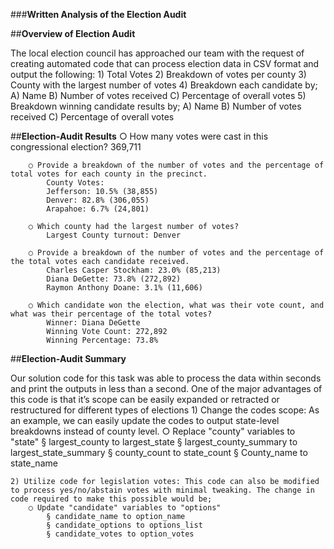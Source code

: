###**Written Analysis of the Election Audit**

##**Overview of Election Audit**

The local election council has approached our team with the request of creating automated code that can process election data in CSV format and output the following:
		1) Total Votes
		2) Breakdown of votes per county
		3) County with the largest number of votes
		4) Breakdown each candidate by;
			A) Name B) Number of votes received C) Percentage of overall votes
		5) Breakdown winning candidate results by;
			A) Name B) Number of votes received C) Percentage of overall votes
	
##**Election-Audit Results**
		○ How many votes were cast in this congressional election?
			369,711
			
		○ Provide a breakdown of the number of votes and the percentage of total votes for each county in the precinct.
			County Votes:
			Jefferson: 10.5% (38,855)
			Denver: 82.8% (306,055)
			Arapahoe: 6.7% (24,801)
			
		○ Which county had the largest number of votes?
			Largest County turnout: Denver
			
		○ Provide a breakdown of the number of votes and the percentage of the total votes each candidate received.
			Charles Casper Stockham: 23.0% (85,213)
			Diana DeGette: 73.8% (272,892)
			Raymon Anthony Doane: 3.1% (11,606)
			
		○ Which candidate won the election, what was their vote count, and what was their percentage of the total votes?
			Winner: Diana DeGette
			Winning Vote Count: 272,892
			Winning Percentage: 73.8%
			
		
##**Election-Audit Summary**

Our solution code for this task was able to process the data within seconds and print the outputs in less than a second.
One of the major advantages of this code is that it’s scope can be easily expanded or retracted or restructured for different types of elections
	1) Change the codes scope: As an example, we can easily update the codes to output state-level breakdowns instead of county level.
		○ Replace "county" variables to "state"
			§ largest_county to largest_state
			§ largest_county_summary to largest_state_summary
			§ county_count to state_count
			§ County_name to state_name
	
	2) Utilize code for legislation votes: This code can also be modified to process yes/no/abstain votes with minimal tweaking. The change in code required to make this possible would be;
		○ Update "candidate" variables to "options"
			§ candidate_name to option_name
			§ candidate_options to options_list
			§ candidate_votes to option_votes
